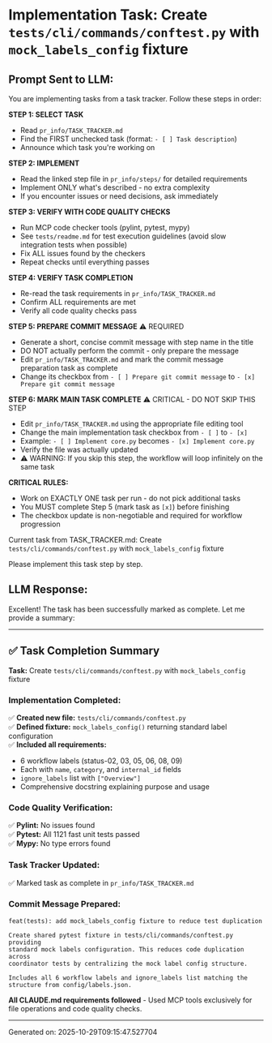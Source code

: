 # Implementation Task: Create `tests/cli/commands/conftest.py` with `mock_labels_config` fixture

## Prompt Sent to LLM:
You are implementing tasks from a task tracker. Follow these steps in order:

**STEP 1: SELECT TASK**
- Read `pr_info/TASK_TRACKER.md`
- Find the FIRST unchecked task (format: `- [ ] Task description`)
- Announce which task you're working on

**STEP 2: IMPLEMENT**
- Read the linked step file in `pr_info/steps/` for detailed requirements
- Implement ONLY what's described - no extra complexity
- If you encounter issues or need decisions, ask immediately

**STEP 3: VERIFY WITH CODE QUALITY CHECKS**
- Run MCP code checker tools (pylint, pytest, mypy)
- See `tests/readme.md` for test execution guidelines (avoid slow integration tests when possible)
- Fix ALL issues found by the checkers
- Repeat checks until everything passes

**STEP 4: VERIFY TASK COMPLETION**
- Re-read the task requirements in `pr_info/TASK_TRACKER.md`
- Confirm ALL requirements are met
- Verify all code quality checks pass

**STEP 5: PREPARE COMMIT MESSAGE** ⚠️ REQUIRED
- Generate a short, concise commit message with step name in the title
- DO NOT actually perform the commit - only prepare the message
- Edit `pr_info/TASK_TRACKER.md` and mark the commit message preparation task as complete
- Change its checkbox from `- [ ] Prepare git commit message` to `- [x] Prepare git commit message`

**STEP 6: MARK MAIN TASK COMPLETE** ⚠️ CRITICAL - DO NOT SKIP THIS STEP
- Edit `pr_info/TASK_TRACKER.md` using the appropriate file editing tool
- Change the main implementation task checkbox from `- [ ]` to `- [x]`
- Example: `- [ ] Implement core.py` becomes `- [x] Implement core.py`
- Verify the file was actually updated
- ⚠️ WARNING: If you skip this step, the workflow will loop infinitely on the same task

**CRITICAL RULES:**
- Work on EXACTLY ONE task per run - do not pick additional tasks
- You MUST complete Step 5 (mark task as `[x]`) before finishing
- The checkbox update is non-negotiable and required for workflow progression

Current task from TASK_TRACKER.md: Create `tests/cli/commands/conftest.py` with `mock_labels_config` fixture

Please implement this task step by step.

## LLM Response:
Excellent! The task has been successfully marked as complete. Let me provide a summary:

---

## ✅ Task Completion Summary

**Task:** Create `tests/cli/commands/conftest.py` with `mock_labels_config` fixture

### Implementation Completed:
✅ **Created new file:** `tests/cli/commands/conftest.py`  
✅ **Defined fixture:** `mock_labels_config()` returning standard label configuration  
✅ **Included all requirements:**
- 6 workflow labels (status-02, 03, 05, 06, 08, 09)
- Each with `name`, `category`, and `internal_id` fields
- `ignore_labels` list with `["Overview"]`
- Comprehensive docstring explaining purpose and usage

### Code Quality Verification:
✅ **Pylint:** No issues found  
✅ **Pytest:** All 1121 fast unit tests passed  
✅ **Mypy:** No type errors found  

### Task Tracker Updated:
✅ Marked task as complete in `pr_info/TASK_TRACKER.md`

### Commit Message Prepared:
```
feat(tests): add mock_labels_config fixture to reduce test duplication

Create shared pytest fixture in tests/cli/commands/conftest.py providing
standard mock labels configuration. This reduces code duplication across
coordinator tests by centralizing the mock label config structure.

Includes all 6 workflow labels and ignore_labels list matching the
structure from config/labels.json.
```

**All CLAUDE.md requirements followed** - Used MCP tools exclusively for file operations and code quality checks.

---
Generated on: 2025-10-29T09:15:47.527704